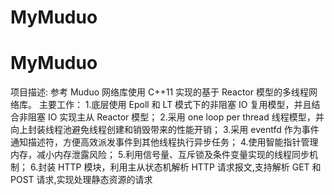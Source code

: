 # MyMuduo

# MyMuduo
项目描述: 参考 Muduo 网络库使用 C++11 实现的基于 Reactor 模型的多线程网络库。
主要工作：
1.底层使用 Epoll 和 LT 模式下的非阻塞 IO 复用模型，并且结合非阻塞 IO 实现主从 Reactor 模型；
2.采用 one loop per thread 线程模型，并向上封装线程池避免线程创建和销毁带来的性能开销；
3.采用 eventfd 作为事件通知描述符，方便高效派发事件到其他线程执行异步任务；
4.使用智能指针管理内存，减小内存泄露风险；
5.利用信号量、互斥锁及条件变量实现的线程同步机制；
6.封装 HTTP 模块，利用主从状态机解析 HTTP 请求报文,支持解析 GET 和 POST 请求,实现处理静态资源的请求